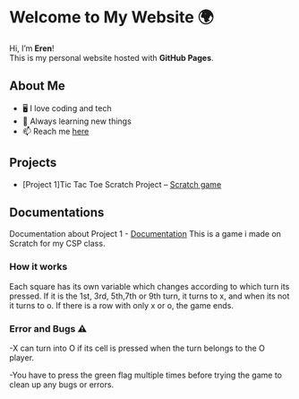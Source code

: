 # Welcome to My Website 🌍

Hi, I’m **Eren**!  
This is my personal website hosted with **GitHub Pages**.  

## About Me
- 🖥️ I love coding and tech
- 🌱 Always learning new things
- 📫 Reach me [here](eren.hatipoglu@hisarschool.k12.tr)


## Projects
- [Project 1]Tic Tac Toe Scratch Project – [Scratch game](https://scratch.mit.edu/projects/1212300434/)
  

## Documentations
Documentation about Project 1 - [Documentation](https://www.veed.io/view/e08281e3-73aa-4bcb-8c32-7ce1beab9ced?panel=share)
This is a game i made on Scratch for my CSP class. 
### How it works
Each square has its own variable which changes according to which turn its pressed. 
If it is the 1st, 3rd, 5th,7th or 9th turn, it turns to x, and when its not it turns to o. 
If there is a row with only x or o, the game ends.


### Error and Bugs ⚠️

-X can turn into O if its cell is pressed when the turn belongs to the O player.

-You have to press the green flag multiple times before trying the game to clean up any bugs or errors.
